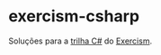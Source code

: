 # exercism-csharp

Soluções para a [trilha C#](https://exercism.io/my/tracks/csharp) do [Exercism](https://exercism.io/).
